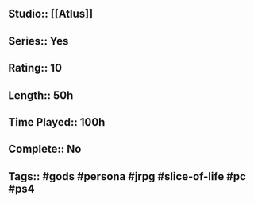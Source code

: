 ## Studio:: [[Atlus]]
## Series:: Yes
## Rating:: 10
## Length:: 50h
## Time Played:: 100h
## Complete:: No
## Tags:: #gods #persona #jrpg #slice-of-life #pc #ps4
